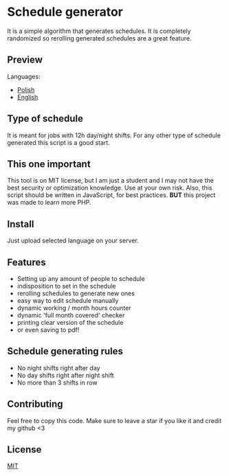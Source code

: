 # Schedule generator
It is a simple algorithm that generates schedules. It is completely randomized so rerolling generated schedules are a great feature.

## Preview
Languages:
* [Polish](https://schedule.yellowsink.pl/)
* [English](https://schedule.yellowsink.pl/en/)

## Type of schedule

It is meant for jobs with 12h day/night shifts. For any other type of schedule generated this script is a good start.

## This one important

This tool is on MIT license, but I am just a student and I may not have the best security or optimization knowledge. Use at your own risk. Also, this script should be written in JavaScript, for best practices. <b>BUT</b> this project was made to learn more PHP.

## Install

Just upload selected language on your server.

## Features

* Setting up any amount of people to schedule
* indisposition to set in the schedule
* rerolling schedules to generate new ones
* easy way to edit schedule manually
* dynamic working / month hours counter
* dynamic 'full month covered' checker
* printing clear version of the schedule
* or even saving to pdf!

## Schedule generating rules

* No night shifts right after day
* No day shifts right after night shift
* No more than 3 shifts in row

## Contributing

Feel free to copy this code. Make sure to leave a star if you like it and credit my github <3

## License
[MIT](https://choosealicense.com/licenses/mit/)
